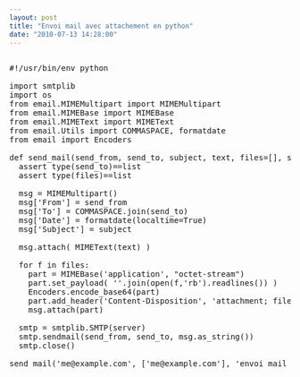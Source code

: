 ```yaml
---
layout: post
title: "Envoi mail avec attachement en python"
date: "2010-07-13 14:28:00"
---
```

<pre><br />#!/usr/bin/env python<br /><br />import smtplib<br />import os<br />from email.MIMEMultipart import MIMEMultipart<br />from email.MIMEBase import MIMEBase<br />from email.MIMEText import MIMEText<br />from email.Utils import COMMASPACE, formatdate<br />from email import Encoders<br /><br />def send_mail(send_from, send_to, subject, text, files=[], server="localhost"):<br />  assert type(send_to)==list<br />  assert type(files)==list<br /><br />  msg = MIMEMultipart()<br />  msg['From'] = send_from<br />  msg['To'] = COMMASPACE.join(send_to)<br />  msg['Date'] = formatdate(localtime=True)<br />  msg['Subject'] = subject<br /><br />  msg.attach( MIMEText(text) )<br /><br />  for f in files:<br />    part = MIMEBase('application', "octet-stream")<br />    part.set_payload( ''.join(open(f,'rb').readlines()) )<br />    Encoders.encode_base64(part)<br />    part.add_header('Content-Disposition', 'attachment; filename="%s"' % os.path.basename(f))<br />    msg.attach(part)<br /><br />  smtp = smtplib.SMTP(server)<br />  smtp.sendmail(send_from, send_to, msg.as_string())<br />  smtp.close()<br /><br />send_mail('me@example.com', ['me@example.com'], 'envoi mail avec attachements', 'bises a toi', [ '/the/path/to/the/file' ], 'smtp.example.com')<br /></pre>
